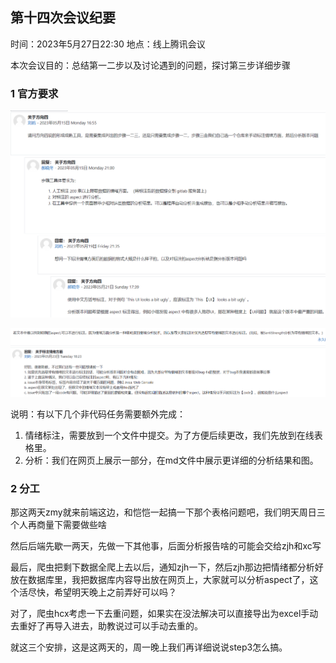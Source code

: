 ## 第十四次会议纪要

时间：2023年5月27日22:30		地点：线上腾讯会议

本次会议目的：总结第一二步以及讨论遇到的问题，探讨第三步详细步骤

### 1 官方要求

![image-20230527212727297](第十四次会议纪要.assets/image-20230527212727297.png)

![image-20230527212828819](第十四次会议纪要.assets/image-20230527212828819.png)

说明：有以下几个非代码任务需要额外完成：

1. 情绪标注，需要放到一个文件中提交。为了方便后续更改，我们先放到在线表格里。
2. 分析：我们在网页上展示一部分，在md文件中展示更详细的分析结果和图。



### 2 分工

那这两天zmy就来前端这边，和恺恺一起搞一下那个表格问题吧，我们明天周日三个人再商量下需要做些啥

然后后端先歇一两天，先做一下其他事，后面分析报告啥的可能会交给zjh和xc写

最后，爬虫把剩下数据全爬上去以后，通知zjh一下，然后zjh那边把情绪都分析好放在数据库里，我把数据库内容导出放在网页上，大家就可以分析aspect了，这个活尽快，希望明天晚上之前弄好可以吗？

对了，爬虫hcx考虑一下去重问题，如果实在没法解决可以直接导出为excel手动去重好了再导入进去，助教说过可以手动去重的。

就这三个安排，这是这两天的，周一晚上我们再详细说说step3怎么搞。